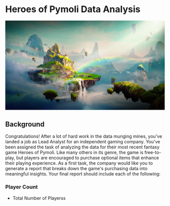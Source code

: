# Heroes of Pymoli Data Analysis
![Fantasy](https://github.com/sehajpreet12/UCI_homework/blob/master/pandas-challenge/Heroes_of_Pymoli/Images/Fantasy.png)
## Background
Congratulations! After a lot of hard work in the data munging mines, you've landed a job as Lead Analyst for an independent gaming company. You've been assigned the task of analyzing the data for their most recent fantasy game Heroes of Pymoli.
Like many others in its genre, the game is free-to-play, but players are encouraged to purchase optional items that enhance their playing experience. As a first task, the company would like you to generate a report that breaks down the game's purchasing data into meaningful insights. 
Your final report should include each of the following:
### Player Count
* Total Number of Playerss
